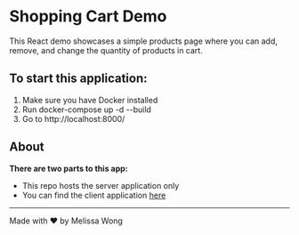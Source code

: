 # Shopping Cart Demo

This React demo showcases a simple products page where you can add, remove, and change the quantity of products in cart. 


## To start this application:
1. Make sure you have Docker installed
2. Run docker-compose up -d --build
3. Go to http://localhost:8000/


## About

**There are two parts to this app:**

- This repo hosts the server application only
- You can find the client application [here](https://github.com/melissakw/ShoppingCart)


---

Made with ❤️ by Melissa Wong
